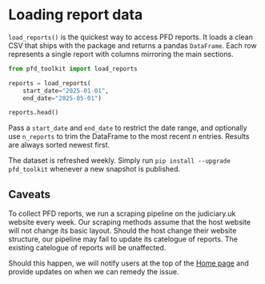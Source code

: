 # Loading report data

`load_reports()` is the quickest way to access PFD reports.  It loads a
clean CSV that ships with the package and returns a pandas
`DataFrame`. Each row represents a single report with columns mirroring
the main sections.

```python
from pfd_toolkit import load_reports

reports = load_reports(
    start_date="2025-01-01",
    end_date="2025-05-01")

reports.head()
```

Pass a `start_date` and `end_date` to restrict the date range, and optionally use
`n_reports` to trim the DataFrame to the most recent *n* entries.
Results are always sorted newest first.

The dataset is refreshed weekly.  Simply run
`pip install --upgrade pfd_toolkit` whenever a new snapshot is
published.


## Caveats

To collect PFD reports, we run a scraping pipeline on the judiciary.uk website every week. 
Our scraping methods assume that the host website will not change its basic layout. Should 
the host change their website structure, our pipeline may fail to update its catelogue of 
reports. The existing catelogue of reports will be unaffected.

Should this happen, we will notify users at the top of the [Home page](../index.md) and provide
updates on when we can remedy the issue.